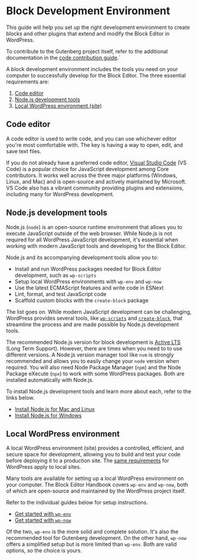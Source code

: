 # Block Development Environment

This guide will help you set up the right development environment to create blocks and other plugins that extend and modify the Block Editor in WordPress.

To contribute to the Gutenberg project itself, refer to the additional documentation in the [code contribution guide](/docs/contributors/code/getting-started-with-code-contribution.md).`

A block development environment includes the tools you need on your computer to successfully develop for the Block Editor. The three essential requirements are:

1.  [Code editor](#code-editor)
2.  [Node.js development tools](#nodejs-development-tools)
3.  [Local WordPress environment (site)](#local-wordpress-environment)

## Code editor

A code editor is used to write code, and you can use whichever editor you're most comfortable with. The key is having a way to open, edit, and save text files.

If you do not already have a preferred code editor, [Visual Studio Code](https://code.visualstudio.com/) (VS Code) is a popular choice for JavaScript development among Core contributors. It works well across the three major platforms (Windows, Linux, and Mac) and is open-source and actively maintained by Microsoft. VS Code also has a vibrant community providing plugins and extensions, including many for WordPress development.

## Node.js development tools

Node.js (`node`) is an open-source runtime environment that allows you to execute JavaScript outside of the web browser. While Node.js is not required for all WordPress JavaScript development, it's essential when working with modern JavaScript tools and developing for the Block Editor.

Node.js and its accompanying development tools allow you to:

-   Install and run WordPress packages needed for Block Editor development, such as `wp-scripts`
-   Setup local WordPress environments with `wp-env` and `wp-now`
-   Use the latest ECMAScript features and write code in ESNext
-   Lint, format, and test JavaScript code
-   Scaffold custom blocks with the `create-block` package

The list goes on. While modern JavaScript development can be challenging, WordPress provides several tools, like [`wp-scripts`](https://developer.wordpress.org/block-editor/reference-guides/packages/packages-scripts/) and [`create-block`](https://developer.wordpress.org/block-editor/reference-guides/packages/packages-create-block/), that streamline the process and are made possible by Node.js development tools.

The recommended Node.js version for block development is [Active LTS](https://nodejs.dev/en/about/releases/) (Long Term Support). However, there are times when you  need to to use different versions. A Node.js version manager tool like `nvm` is strongly recommended and allows you to easily change your `node` version when required. You will also need Node Package Manager (`npm`) and the Node Package eXecute (`npx`) to work with some WordPress packages. Both are installed automatically with Node.js.

To install Node.js development tools and learn more about each, refer to the links below.

-   [Install Node.js for Mac and Linux](/docs/getting-started/devenv/nodejs-development-tools.md#mac-and-linux-installations)
-   [Install Node.js for Windows](/docs/getting-started/devenv/nodejs-development-tools.md#windows-or-alternative-installs)

## Local WordPress environment

A local WordPress environment (site) provides a controlled, efficient, and secure space for development, allowing you to build and test your code before deploying it to a production site. The [same requirements](https://en-gb.wordpress.org/about/requirements/) for WordPress apply to local sites.

Many tools are available for setting up a local WordPress environment on your computer. The Block Editor Handbook covers `wp-env` and `wp-now`, both of which are open-source and maintained by the WordPress project itself. 

Refer to the individual guides below for setup instructions.

-   [Get started with `wp-env`](/docs/getting-started/devenv/get-started-with-wp-env.md)
-   [Get started with `wp-now`](/docs/getting-started/devenv/get-started-with-wp-now.md)

Of the two, `wp-env` is the more solid and complete solution. It's also the recommended tool for Gutenberg development. On the other hand, `wp-now` offers a simplified setup but is more limited than `wp-env`. Both are valid options, so the choice is yours.
